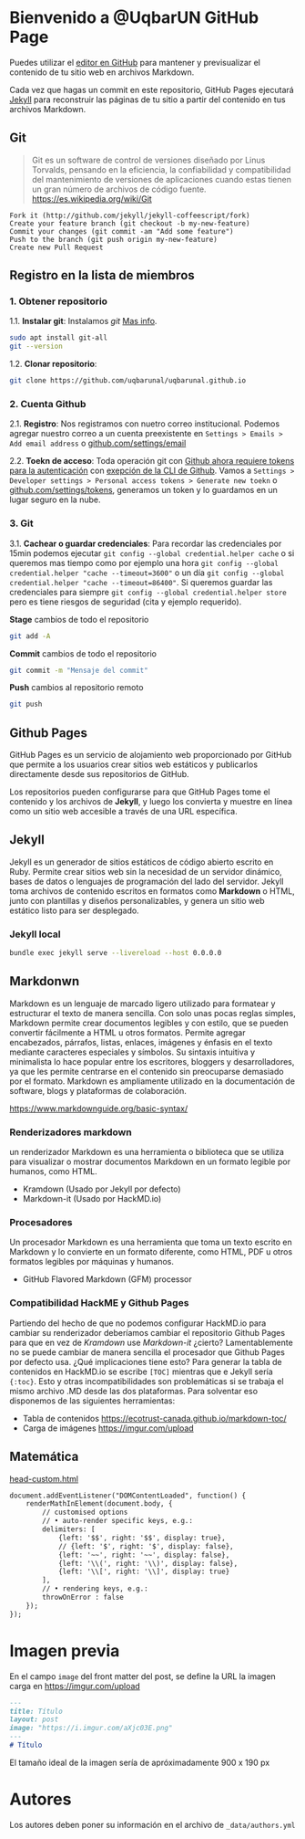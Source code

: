 # Bienvenido a @UqbarUN GitHub Page

Puedes utilizar el [editor en GitHub](https://github.com/uqbarunal/uqbarunal.github.io/edit/main/README.md) para mantener y previsualizar el contenido de tu sitio web en archivos Markdown.

Cada vez que hagas un commit en este repositorio, GitHub Pages ejecutará [Jekyll](https://jekyllrb.com/) para reconstruir las páginas de tu sitio a partir del contenido en tus archivos Markdown.

## Git
> Git es un software de control de versiones diseñado por Linus Torvalds, pensando en la eficiencia, la confiabilidad y compatibilidad del mantenimiento de versiones de aplicaciones cuando estas tienen un gran número de archivos de código fuente. 
https://es.wikipedia.org/wiki/Git


    Fork it (http://github.com/jekyll/jekyll-coffeescript/fork)
    Create your feature branch (git checkout -b my-new-feature)
    Commit your changes (git commit -am "Add some feature")
    Push to the branch (git push origin my-new-feature)
    Create new Pull Request


## Registro en la lista de miembros

### 1. Obtener repositorio
1.1. **Instalar git**: Instalamos *git*  [Mas info](https://git-scm.com/book/en/v2/Getting-Started-Installing-Git).
```bash
sudo apt install git-all
git --version
```
1.2. **Clonar repositorio**:
```bash
git clone https://github.com/uqbarunal/uqbarunal.github.io
```

### 2. Cuenta Github 

2.1. **Registro**: Nos registramos con nuetro correo institucional. Podemos agregar nuestro correo a un cuenta preexistente en `Settings > Emails > Add email address` o [github.com/settings/email](https://github.com/settings/emails)

2.2. **Toekn de acceso**: Toda operación git con [Github ahora requiere tokens para la autenticación](https://github.blog/2020-12-15-token-authentication-requirements-for-git-operations/) con [exepción de la CLI de Github](https://cli.github.com/manual/gh_auth_login). Vamos a `Settings > Developer settings > Personal access tokens > Generate new toekn` o [github.com/settings/tokens](https://github.com/settings/tokens), generamos un token y lo guardamos en un lugar seguro en la nube.


### 3. Git

3.1. **Cachear o guardar credenciales**: Para recordar las credenciales por 15min podemos ejecutar `git config --global credential.helper cache` o si queremos mas tiempo como por ejemplo una hora `git config --global credential.helper "cache --timeout=3600"` o un día `git config --global credential.helper "cache --timeout=86400"`. Si queremos guardar las credenciales para siempre `git config --global credential.helper store` pero es tiene riesgos de seguridad (cita y ejemplo requerido).


**Stage** cambios de todo el repositorio
```bash
git add -A
```

**Commit** cambios de todo el repositorio
```bash
git commit -m "Mensaje del commit"
```

**Push** cambios al repositorio remoto
```bash
git push
```

## Github Pages
GitHub Pages es un servicio de alojamiento web proporcionado por GitHub que permite a los usuarios crear sitios web estáticos y publicarlos directamente desde sus repositorios de GitHub. 

Los repositorios pueden configurarse para que GitHub Pages tome el contenido y los archivos de **Jekyll**, y luego los convierta y muestre en línea como un sitio web accesible a través de una URL específica.

## Jekyll
Jekyll es un generador de sitios estáticos de código abierto escrito en Ruby. Permite crear sitios web sin la necesidad de un servidor dinámico, bases de datos o lenguajes de programación del lado del servidor. Jekyll toma archivos de contenido escritos en formatos como **Markdown** o HTML, junto con plantillas y diseños personalizables, y genera un sitio web estático listo para ser desplegado. 

### Jekyll local
```bash
bundle exec jekyll serve --livereload --host 0.0.0.0
```

## Markdonwn
Markdown es un lenguaje de marcado ligero utilizado para formatear y estructurar el texto de manera sencilla. Con solo unas pocas reglas simples, Markdown permite crear documentos legibles y con estilo, que se pueden convertir fácilmente a HTML u otros formatos. Permite agregar encabezados, párrafos, listas, enlaces, imágenes y énfasis en el texto mediante caracteres especiales y símbolos. Su sintaxis intuitiva y minimalista lo hace popular entre los escritores, bloggers y desarrolladores, ya que les permite centrarse en el contenido sin preocuparse demasiado por el formato. Markdown es ampliamente utilizado en la documentación de software, blogs y plataformas de colaboración.

<https://www.markdownguide.org/basic-syntax/>

### Renderizadores markdown
un renderizador Markdown es una herramienta o biblioteca que se utiliza para visualizar o mostrar documentos Markdown en un formato legible por humanos, como HTML.

* Kramdown (Usado por Jekyll por defecto)
* Markdown-it (Usado por HackMD.io)

### Procesadores
Un procesador Markdown es una herramienta que toma un texto escrito en Markdown y lo convierte en un formato diferente, como HTML, PDF u otros formatos legibles por máquinas y humanos. 

* GitHub Flavored Markdown (GFM) processor 

### Compatibilidad HackME y Github Pages
Partiendo del hecho de que no podemos configurar HackMD.io para cambiar su renderizador deberíamos cambiar el repositorio Github Pages para que en vez de *Kramdown* use *Markdown-it* ¿cierto? Lamentablemente no se puede cambiar de manera sencilla el procesador que Github Pages por defecto usa. ¿Qué implicaciones tiene esto? Para generar la tabla de contenidos en HackMD.io se escribe `[TOC]` mientras que e Jekyll sería `{:toc}`. Esto y otras incompatibilidades son problemáticas si se trabaja el mismo archivo .MD desde las dos plataformas. Para solventar eso disponemos de las siguientes herramientas:

* Tabla de contenidos <https://ecotrust-canada.github.io/markdown-toc/>
* Carga de imágenes <https://imgur.com/upload>



## Matemática
[head-custom.html](/_includes/head-custom.html)
```html
document.addEventListener("DOMContentLoaded", function() {
    renderMathInElement(document.body, {
        // customised options
        // • auto-render specific keys, e.g.:
        delimiters: [
            {left: '$$', right: '$$', display: true},
            // {left: '$', right: '$', display: false},
            {left: '~~', right: '~~', display: false},
            {left: '\\(', right: '\\)', display: false},
            {left: '\\[', right: '\\]', display: true}
        ],
        // • rendering keys, e.g.:
        throwOnError : false
    });
});
```

# Imagen previa
En el campo `image` del front matter del post, se define la URL la imagen carga en <https://imgur.com/upload>
```md
---
title: Título
layout: post
image: "https://i.imgur.com/aXjc03E.png"
---
# Título
```
El tamaño ideal de la imagen sería de apróximadamente 900 x 190 px

# Autores

Los autores deben poner su información en el archivo de `_data/authors.yml`

